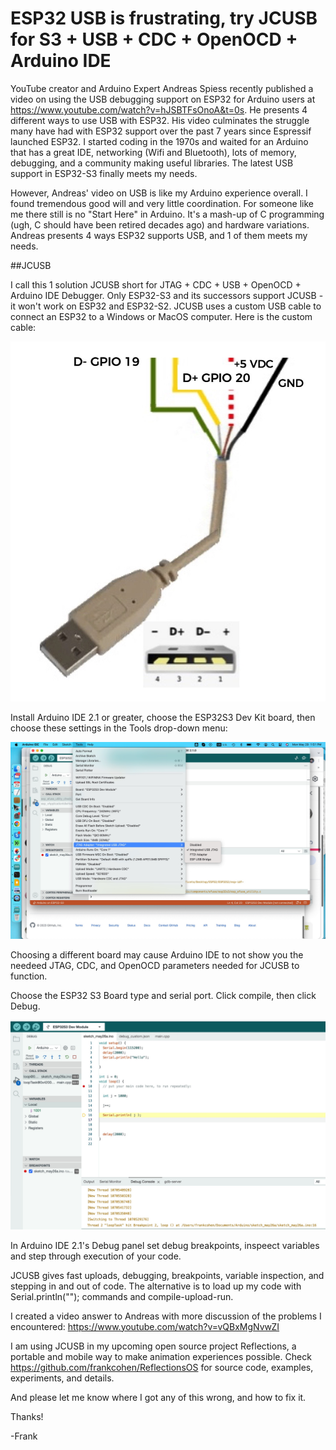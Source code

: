 # ESP32 USB is frustrating, try JCUSB for S3 + USB + CDC + OpenOCD + Arduino IDE

YouTube creator and Arduino Expert Andreas Spiess recently published a video on using the USB debugging support on ESP32 for Arduino users at https://www.youtube.com/watch?v=hJSBTFsOnoA&t=0s. He presents 4 different ways to use USB with ESP32. His video culminates the struggle many have had with ESP32 support over the past 7 years since Espressif launched ESP32. I started coding in the 1970s and waited for an Arduino that has a great IDE, networking (Wifi and Bluetooth), lots of memory, debugging, and a community making useful libraries. The latest USB support in ESP32-S3 finally meets my needs.

However, Andreas' video on USB is like my Arduino experience overall. I found tremendous good will and very little coordination. For someone like me there still is no "Start Here" in Arduino. It's a mash-up of C programming (ugh, C should have been retired decades ago) and hardware variations. Andreas presents 4 ways ESP32 supports USB, and 1 of them meets my needs.

##JCUSB

I call this 1 solution JCUSB short for JTAG + CDC + USB + OpenOCD + Arduino IDE Debugger. Only ESP32-S3 and its successors support JCUSB - it won't work on ESP32 and ESP32-S2. JCUSB uses a custom USB cable to connect an ESP32 to a Windows or MacOS computer. Here is the custom cable:

![JCUSB Cable](https://github.com/frankcohen/ReflectionsOS/blob/main/Docs/images/UCuSB_cable.jpg)

Install Arduino IDE 2.1 or greater, choose the ESP32S3 Dev Kit board, then choose these settings in the Tools drop-down menu:

![JCUSB Arduino IDE 2.1 settings for ESP32-S3 board](https://github.com/frankcohen/ReflectionsOS/blob/main/Docs/images/ESP32-S3_Board_Settings.jpg)

Choosing a different board may cause Arduino IDE to not show you the needeed JTAG, CDC, and OpenOCD parameters needed for JCUSB to function.

Choose the ESP32 S3 Board type and serial port. Click compile, then click Debug.

![Arduinno IDE 2.1 Debugger](https://github.com/frankcohen/ReflectionsOS/blob/main/Docs/images/Arduino_21_Debugger.jpg)

In Arduino IDE 2.1's Debug panel set debug breakpoints, inspeect variables and step through execution of your code.

JCUSB gives fast uploads, debugging, breakpoints, variable inspection, and stepping in and out of code. The alternative is to load up my code with  Serial.println(""); commands and compile-upload-run.

I created a video answer to Andreas with more discussion of the problems I encountered: https://www.youtube.com/watch?v=vQBxMgNvwZI

I am using JCUSB in my upcoming open source project Reflections, a portable and mobile way to make animation experiences possible. Check https://github.com/frankcohen/ReflectionsOS for source code, examples, experiments, and details.

And please let me know where I got any of this wrong, and how to fix it. 

Thanks!

-Frank
